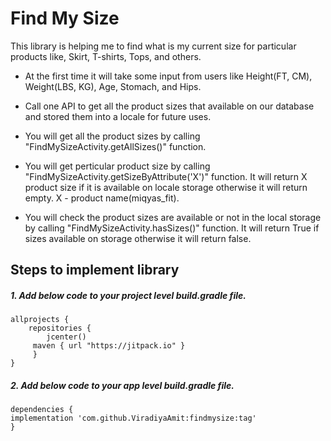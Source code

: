 # Find My Size

This library is helping me to find what is my current size for particular products like, Skirt, T-shirts, Tops, and others.

- At the first time it will take some input from users like Height(FT, CM), Weight(LBS, KG), Age, Stomach, and Hips.

- Call one API to get all the product sizes that available on our database and stored them into a locale for future uses.

- You will get all the product sizes by calling "FindMySizeActivity.getAllSizes()" function.

- You will get perticular product size by calling "FindMySizeActivity.getSizeByAttribute('X')" function.
It will return X product size if it is available on locale storage otherwise it will return empty.
X - product name(miqyas_fit).

- You will check the product sizes are available or not in the local storage by calling "FindMySizeActivity.hasSizes()" function.
It will return True if sizes available on storage otherwise it will return false.



## Steps to implement library

##### 1. Add below code to your project level build.gradle file.

	allprojects {
  		repositories {
    		jcenter()
   		 maven { url "https://jitpack.io" }
 		 }
	}

##### 2. Add below code to your app level build.gradle file.

	dependencies {
  	implementation 'com.github.ViradiyaAmit:findmysize:tag'
	}
